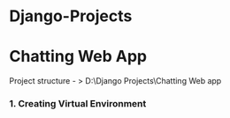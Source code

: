 # Django-Projects
# Chatting Web App
Project structure - > D:\Django Projects\Chatting Web app
### 1. Creating Virtual Environment 
